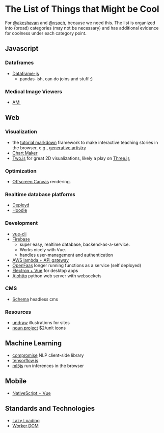 # The List of Things that Might be Cool

For [@akeshavan](https://www.github.com/akeshavan) and [@vsoch](https://www.github.com/vsoch), because we need this. The list is organized into
(broad) categories (may not be necessary) and has additional evidence for coolness
under each category point.

## Javascript

### Dataframes

  - [Dataframe-js](https://gmousse.gitbooks.io/dataframe-js/#dataframe-js)
    - pandas-ish, can do joins and stuff :)


### Medical Image Viewers

 - [AMI](https://github.com/FNNDSC/ami)


## Web

### Visualization

 - the [tutorial markdown](https://github.com/tholman/tutorial-markdown) framework to make interactive teaching stories in the browser, e.g., [generative artistry](https://generativeartistry.com/)
 - [Chart Maker](http://chartmaker.visualisingdata.com/)
 - [Two.js](https://two.js.org/examples/) for great 2D visualizations, likely a play on [Three.js](https://threejs.org/)

### Optimization

 - [Offscreen Canvas](https://developers.google.com/web/updates/2018/08/offscreen-canvas) rendering.


### Realtime database platforms

 - [Deployd](http://docs.deployd.com/examples/)
 - [Hoodie](http://hood.ie/)

### Development

 - [vue-cli](https://cli.vuejs.org/guide/) 
 - [Firebase](https://console.firebase.google.com/u/0/) 
    - super easy, realtime database, backend-as-a-service. 
    - Works nicely with Vue. 
    - handles user-management and authentication 
 - [AWS lambda + API gateway](https://docs.aws.amazon.com/apigateway/latest/developerguide/getting-started-with-lambda-integration.html) 
 - [OpenFaas](https://github.com/openfaas/faas) longer running functions as a service (self deployed) 
 - [Electron + Vue](https://github.com/SimulatedGREG/electron-vue) for desktop apps
 - [Aiohttp](https://aiohttp.readthedocs.io/en/stable/) python web server with websockets

### CMS

 - [Schema](https://www.sanity.io/docs/content-studio/the-schema) headless cms

### Resources

 - [undraw](https://undraw.co/illustrations)  illustrations for sites
 - [noun project](https://thenounproject.com/)  $2/unit icons

## Machine Learning

 - [compromise](https://github.com/spencermountain/compromise) NLP client-side library
 - [tensorflow.js](https://js.tensorflow.org/)
 - [ml5js](https://ml5js.org/) run inferences in the browser

## Mobile 

 - [NativeScript + Vue](https://nativescript-vue.org/)  

## Standards and Technologies

 - [Lazy Loading](https://calibreapp.com/blog/2018-08-16-native-lazy-load/)
 - [Worker DOM](https://github.com/ampproject/worker-dom)
